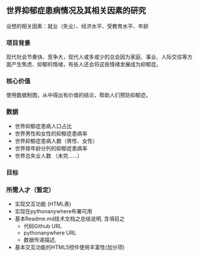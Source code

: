 ## 世界抑郁症患病情况及其相关因素的研究
设想的相关因素：就业（失业）、经济水平、受教育水平、年龄

### 项目背景
现代社会节奏快、竞争大，现代人或多或少的总会因为家庭、事业、人际交往等方面产生焦虑、抑郁的情绪，有些人还会将这些情绪发展成为抑郁症。

### 核心价值
使用数据制图，从中得出有价值的结论，帮助人们预防抑郁症。

### 数据
- 世界抑郁症患病人口占比
- 世界男性和女性的抑郁症患病率
- 世界抑郁症患病人数（男性、女性）
- 世界按年龄分列的抑郁症患病率
- 世界总失业人数
（未完……）

### 目标

### 所需人才（暂定）
- 实现交互功能 (HTML表)
- 实现在pythonanywhere布署可用
- 基本Readme.md技术文档之总结说明, 含項目之
  - 代码Github URL
  - pythonanywhere URL
  - 数据传递描述, 
- 基本交互功能的HTML5控件使用丰富性(加分项)


